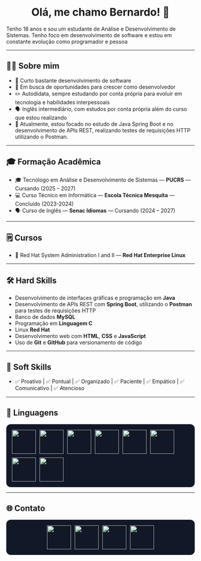 
<h1 align="center">Olá, me chamo Bernardo! 👋</h1>

<p>Tenho 18 anos e sou um estudante de Análise e Desenvolvimento de Sistemas. Tenho foco em desenvolvimento de software e estou em constante evolução como programador e pessoa</p>

---

## 👨‍💻 Sobre mim
- 🚀 Curto bastante desenvolvimento de software
- 🎯 Em busca de oportunidades para crescer como desenvolvedor
- ✏️ Autodidata, sempre estudando por conta própria para evoluir em tecnologia e habilidades interpessoais
- 🗣️ Inglês intermediário, com estudos por conta própria além do curso que estou realizando
- 🍃 Atualmente, estou focado no estudo de Java Spring Boot e no desenvolvimento de APIs REST, realizando testes de requisições HTTP utilizando o Postman.

---

## 🎓 Formação Acadêmica
- 🎓 Tecnólogo em Análise e Desenvolvimento de Sistemas — **PUCRS** — Cursando (2025 – 2027)
- 💻 Curso Técnico em Informática — **Escola Técnica Mesquita** — Concluído (2023-2024)
- 🗣️ Curso de Inglês — **Senac Idiomas** — Cursando (2024 – 2027)

---
## 🗒️ Cursos
- 🐧 Red Hat System Administration I and II — **Red Hat Enterprise Linux**

---

## 🛠️ Hard Skills
- Desenvolvimento de interfaces gráficas e programação em **Java**
- Desenvolvimento de APIs REST com **Spring Boot**, utilizando o **Postman** para testes de requisições HTTP
- Banco de dados **MySQL**
- Programação em **Linguagem C**
- Linux **Red Hat**
- Desenvolvimento web com **HTML**, **CSS** e **JavaScript**
- Uso de **Git** e **GitHub** para versionamento de código

---

## 🤝 Soft Skills
- ✅ Proativo | ✅ Pontual | ✅ Organizado | ✅ Paciente | ✅ Empático | ✅ Comunicativo | ✅ Atencioso

---
## 🚀 Linguagens

<div style="display: flex; gap: 10px; flex-wrap: wrap; background-color: #111827; padding: 15px; border-radius: 12px;">
  <img src="https://cdn.jsdelivr.net/gh/devicons/devicon/icons/java/java-original.svg" alt="Java" width="64" height="64">
  <img src="https://cdn.jsdelivr.net/gh/devicons/devicon/icons/spring/spring-original.svg" alt="Spring Boot" width="64" height="64">
  <img src="https://cdn.jsdelivr.net/gh/devicons/devicon/icons/mysql/mysql-original.svg" alt="MySQL" width="64" height="64">
  <img src="https://cdn.jsdelivr.net/gh/devicons/devicon/icons/c/c-original.svg" alt="C" width="64" height="64">
  <img src="https://cdn.simpleicons.org/redhat/EE0000" alt="Red Hat" width="64" height="64">
  <img src="https://cdn.jsdelivr.net/gh/devicons/devicon/icons/html5/html5-original.svg" alt="HTML5" width="64" height="64">
  <img src="https://cdn.jsdelivr.net/gh/devicons/devicon/icons/css3/css3-original.svg" alt="CSS3" width="64" height="64">
  <img src="https://cdn.jsdelivr.net/gh/devicons/devicon/icons/javascript/javascript-original.svg" alt="JavaScript" width="64" height="64">

</div>



---

## 🌐 Contato
<div style="display: flex; gap: 10px; flex-wrap: wrap; background-color: #111827; padding: 15px; border-radius: 12px; justify-content: center;">

  <a href="https://www.linkedin.com/in/bernardosinhorelli/" target="_blank" title="LinkedIn">
    <img src="https://cdn.jsdelivr.net/gh/devicons/devicon/icons/linkedin/linkedin-original.svg" alt="LinkedIn" width="64" height="64">
  </a>

  <a href="https://www.instagram.com/bernardo_2840/" target="_blank" title="Instagram">
    <img src="https://cdn.simpleicons.org/instagram/E4405F" alt="Instagram" width="64" height="64">
  </a>

  <a href="https://replit.com/@Bezin348" target="_blank" title="Replit">
    <img src="https://cdn.simpleicons.org/replit/667881" alt="Replit" width="64" height="64">
  </a>

  <a href="https://discord.com/users/543664865886339083" target="_blank" title="Discord">
    <img src="https://cdn.simpleicons.org/discord/5865F2" alt="Discord" width="64" height="64">
  </a>

</div>
